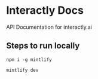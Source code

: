 # Interactly Docs

API Documentation for interactly.ai

## Steps to run locally

```shell
npm i -g mintlify

mintlify dev
```
